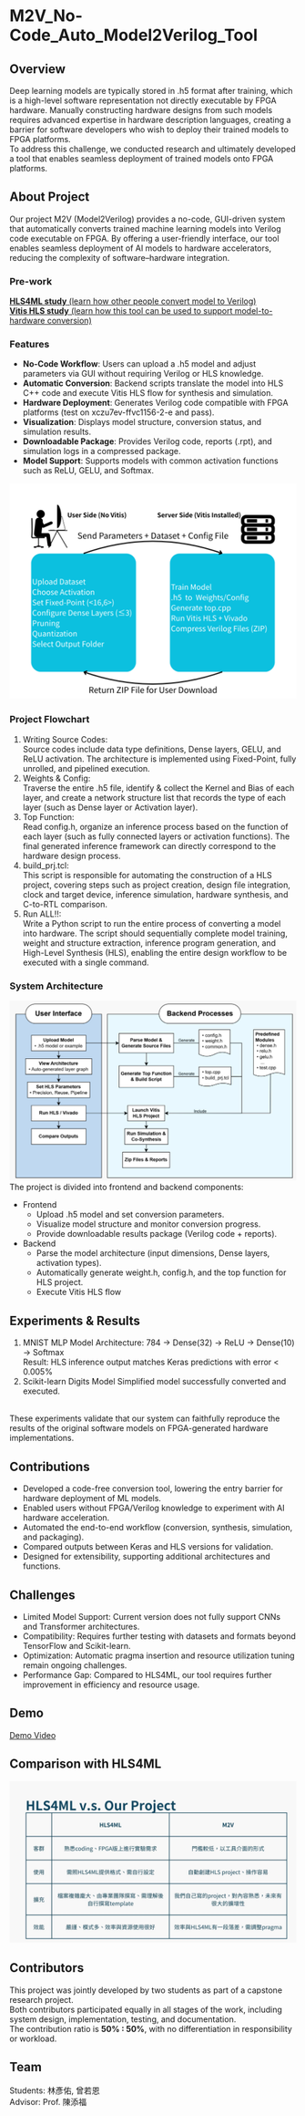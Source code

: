 # M2V_No-Code_Auto_Model2Verilog_Tool

## Overview
Deep learning models are typically stored in .h5 format after training, which is a high-level software representation not directly executable by FPGA hardware. Manually constructing hardware designs from such models requires advanced expertise in hardware description languages, creating a barrier for software developers who wish to deploy their trained models to FPGA platforms.<br>
To address this challenge, we conducted research and ultimately developed a tool that enables seamless deployment of trained models onto FPGA platforms.<br>

## About Project
Our project M2V (Model2Verilog) provides a no-code, GUI-driven system that automatically converts trained machine learning models into Verilog code executable on FPGA. By offering a user-friendly interface, our tool enables seamless deployment of AI models to hardware accelerators, reducing the complexity of software–hardware integration.<br>

### Pre-work
[**HLS4ML study** (learn how other people convert model to Verilog)](https://www.canva.com/design/DAGiRhgCfTA/e2HczuuPRtxjcC7tW5G0ag/view?utm_content=DAGiRhgCfTA&utm_campaign=designshare&utm_medium=link2&utm_source=uniquelinks&utlId=h4d0b821f57)
<br>
[**Vitis HLS study** (learn how this tool can be used to support model-to-hardware conversion)](https://github.com/yanyoulin/HLS-study-project)
<br>

### Features
- **No-Code Workflow**: Users can upload a .h5 model and adjust parameters via GUI without requiring Verilog or HLS knowledge.
- **Automatic Conversion**: Backend scripts translate the model into HLS C++ code and execute Vitis HLS flow for synthesis and simulation.
- **Hardware Deployment**: Generates Verilog code compatible with FPGA platforms (test on xczu7ev-ffvc1156-2-e and pass).
- **Visualization**: Displays model structure, conversion status, and simulation results.
- **Downloadable Package**: Provides Verilog code, reports (.rpt), and simulation logs in a compressed package.
- **Model Support**: Supports models with common activation functions such as ReLU, GELU, and Softmax.

![image](https://github.com/yanyoulin/M2V_No-Code_Auto_Model2Verilog_Tool/blob/main/Pictures/feature.png) <br>

### Project Flowchart
1. Writing Source Codes:<br>
Source codes include data type definitions, Dense layers, GELU, and ReLU activation. The architecture is implemented using Fixed-Point, fully unrolled, and pipelined execution.<br>
2. Weights & Config:<br>
Traverse the entire .h5 file, identify & collect the Kernel and Bias of each layer, and create a network structure list that records the type of each layer (such as Dense layer or Activation layer).<br>
3. Top Function:<br>
Read config.h, organize an inference process based on the function of each layer (such as fully connected layers or activation functions). The final generated inference framework can directly correspond to the hardware design process.<br>
4. build_prj.tcl:<br>
This script is responsible for automating the construction of a HLS project, covering steps such as project creation, design file integration, clock and target device, inference simulation, hardware synthesis, and C-to-RTL comparison.<br>
5. Run ALL!!:<br>
Write a Python script to run the entire process of converting a model into hardware. The script should sequentially complete model training, weight and structure extraction, inference program generation, and High-Level Synthesis (HLS), enabling the entire design workflow to be executed with a single command.<br>

### System Architecture
![image](https://github.com/yanyoulin/M2V_No-Code_Auto_Model2Verilog_Tool/blob/main/Pictures/Architecture.png) <br>
The project is divided into frontend and backend components:
- Frontend
  - Upload .h5 model and set conversion parameters.
  - Visualize model structure and monitor conversion progress.
  - Provide downloadable results package (Verilog code + reports).
- Backend
  - Parse the model architecture (input dimensions, Dense layers, activation types).
  - Automatically generate weight.h, config.h, and the top function for HLS project.
  - Execute Vitis HLS flow

## Experiments & Results
1. MNIST MLP Model
Architecture: 784 → Dense(32) → ReLU → Dense(10) → Softmax <br>
Result: HLS inference output matches Keras predictions with error < 0.005% <br>
2. Scikit-learn Digits Model
Simplified model successfully converted and executed.<br>
<br>
These experiments validate that our system can faithfully reproduce the results of the original software models on FPGA-generated hardware implementations.<br>

## Contributions
- Developed a code-free conversion tool, lowering the entry barrier for hardware deployment of ML models.
- Enabled users without FPGA/Verilog knowledge to experiment with AI hardware acceleration.
- Automated the end-to-end workflow (conversion, synthesis, simulation, and packaging).
- Compared outputs between Keras and HLS versions for validation.
- Designed for extensibility, supporting additional architectures and functions.

## Challenges
- Limited Model Support: Current version does not fully support CNNs and Transformer architectures.
- Compatibility: Requires further testing with datasets and formats beyond TensorFlow and Scikit-learn.
- Optimization: Automatic pragma insertion and resource utilization tuning remain ongoing challenges.
- Performance Gap: Compared to HLS4ML, our tool requires further improvement in efficiency and resource usage.

## Demo
[Demo Video](https://youtu.be/IdfV-gUlPQM)

## Comparison with HLS4ML
![image](https://github.com/yanyoulin/M2V_No-Code_Auto_Model2Verilog_Tool/blob/main/Pictures/compare.jpg) <br>

## Contributors
This project was jointly developed by two students as part of a capstone research project.  
Both contributors participated equally in all stages of the work, including system design, implementation, testing, and documentation.  
The contribution ratio is **50% : 50%**, with no differentiation in responsibility or workload. 

## Team
Students: 林彥佑, 曾若恩 <br>
Advisor: Prof. 陳添福 <br>



